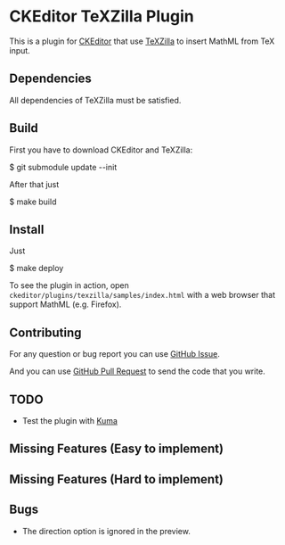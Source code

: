 CKEditor TeXZilla Plugin
========================

This is a plugin for [CKEditor](http://ckeditor.com) that use
[TeXZilla](https://github.com/fred-wang/TeXZilla) to insert MathML from TeX
input.

Dependencies
------------

All dependencies of TeXZilla must be satisfied.

Build
-----

First you have to download CKEditor and TeXZilla:

  $ git submodule update --init

After that just

  $ make build

Install
-------

Just

  $ make deploy

To see the plugin in action,
open `ckeditor/plugins/texzilla/samples/index.html` with a web browser that
support MathML (e.g. Firefox).

Contributing
------------

For any question or bug report you can use [GitHub
Issue](https://github.com/r-gaia-cs/CKEditor-TeXZilla/issues).

And you can use [GitHub Pull
Request](https://github.com/r-gaia-cs/CKEditor-TeXZilla/pulls) to send the code
that you write.

TODO
----

- Test the plugin with [Kuma](https://github.com/mozilla/kuma)

Missing Features (Easy to implement)
------------------------------------

Missing Features (Hard to implement)
------------------------------------

Bugs
----

- The direction option is ignored in the preview.
